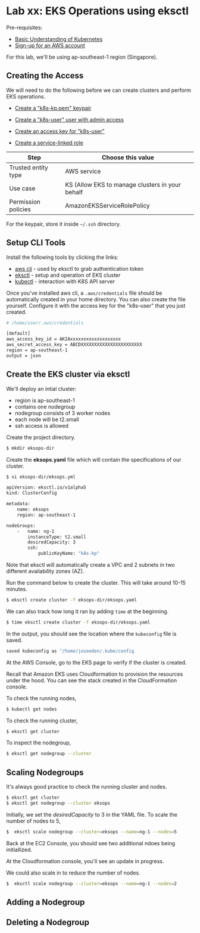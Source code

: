 
# Lab xx: EKS Operations using eksctl

Pre-requisites:

  - [Basic Understanding of Kubernetes](../README.md#kubernetes)
  - [Sign-up for an AWS account](../README.md#pre-requisites)

For this lab, we'll be using ap-southeast-1 region (Singapore).

## Creating the Access 

We will need to do the following before we can create clusters and perform EKS operations.

- [Create a "k8s-kp.pem" keypair](https://docs.aws.amazon.com/AWSEC2/latest/UserGuide/create-key-pairs.html)

- [Create a "k8s-user" user with admin access](https://www.techrepublic.com/article/how-to-create-an-administrator-iam-user-and-group-in-aws/)

- [Create an access key for "k8s-user"](https://docs.aws.amazon.com/IAM/latest/UserGuide/id_credentials_access-keys.html#Using_CreateAccessKey)

- [Create a service-linked role](https://us-east-1.console.aws.amazon.com/iamv2/home#/roles)


Step | Choose this value | 
---------|----------|
Trusted entity type | AWS service | 
Use case | KS (Allow EKS to manage clusters in your behalf |
Permission policies | AmazonEKSServiceRolePolicy

For the keypair, store it inside <code>~/.ssh</code> directory.

## Setup CLI Tools

Install the following tools by clicking the links:

- [aws cli](../README.md#pre-requisites) - used by eksctl to grab authentication token
- [eksctl](../README.md#pre-requisites) - setup and operation of EKS cluster 
- [kubectl](../README.md#pre-requisites) - interaction with K8S API server

Once you've installed aws cli, a <code>.aws/credentials</code> file should be automatically created in your home directory. You can also create the file yourself. Configure it with the access key for the "k8s-user" that you just created.

```bash
# /home/user/.aws/credentials

[default]
aws_access_key_id = AKIAxxxxxxxxxxxxxxxxxxx
aws_secret_access_key = ABCDXXXXXXXXXXXXXXXXXXXXXXX
region = ap-southeast-1
output = json
```

## Create the EKS cluster via eksctl

We'll deploy an intial cluster:
- region is ap-southeast-1
- contains one nodegroup
- nodegroup consists of 3 worker nodes
- each node will be t2.small
- ssh access is allowed

Create the project directory.

```bash
$ mkdir eksops-dir
```

Create the **eksops.yaml** file which will contain the specifications of our cluster.

```bash
$ vi eksops-dir/eksops.yml

apiVersion: eksctl.io/v1alpha5
kind: ClusterConfig

metadata:
    name: eksops
    region: ap-southeast-1 

nodeGroups:
    -   name: ng-1
        instanceType: t2.small
        desiredCapacity: 3
        ssh: 
            publicKeyName: "k8s-kp"
```

Note that eksctl will automatically create a VPC and 2 subnets in two different availability zones (AZ).

Run the command below to create the cluster. This will take around 10-15 minutes.

```bash
$ eksctl create cluster -f eksops-dir/eksops.yaml
```

We can also track how long it ran by adding <code>time</code> at the beginning.

```bash
$ time eksctl create cluster -f eksops-dir/eksops.yaml
```

In the output, you should see the location where the <code>kubeconfig</code> file is saved.

```bash
saved kubeconfig as "/home/joseeden/.kube/config 
```

At the AWS Console, go to the EKS page to verify if the cluster is created.

<!-- ![](../Images/labxx-eksctldone.png)   -->

Recall that Amazon EKS uses Cloudformation to provision the resources under the hood. You can see the stack created in the CloudFormation console.

<!-- ![](../Images/labxx-eksctl-cfdone.png)   -->


To check the running nodes,

```bash
$ kubectl get nodes 
```

To check the running cluster,

```bash
$ eksctl get cluster 
```

To inspect the nodegroup,

```bash
$ eksctl get nodegroup --cluster  
```

## Scaling Nodegroups

It's always good practice to check the running cluster and nodes.

```bash
$ eksctl get cluster 
$ eksctl get nodegroup --cluster eksops
```

Initially, we set the *desiredCapacity* to 3 in the YAML file. To scale the number of nodes to 5,

```bash
$  eksctl scale nodegroup --cluster=eksops --name=ng-1 --nodes=5
```

Back at the EC2 Console, you should see two additional ndoes being initiallized.



At the Cloudformation console, you'll see an update in progress.



We could also scale in to reduce the number of nodes. 

```bash
$  eksctl scale nodegroup --cluster=eksops --name=ng-1 --nodes=2
```


## Adding a Nodegroup



## Deleting a Nodegroup